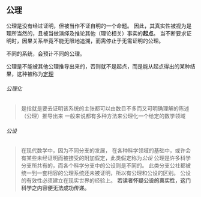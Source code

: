
## 公理

公理是没有经过证明，但被当作不证自明的一个命题。
因此，其真实性被视为是理所当然的，且被当做演绎及推论其他（理论相关）事实的**起点**。
当不断要求证明时，因果关系毕竟不能无限地追溯，而需停止于无需证明的公理。

不同的系统，会预计不同的公理。

公理是不能被其他公理推导出来的，否则就不是起点，而是能从起点得出的某种结果，这种被称为[定理][Theorem]

###### 公理化
> 是指就是要去证明该系统的主张都可以由数目不多而又可明确理解的陈述（公理）推导出来
> 一般来说都有多种方法来公理化一个给定的数学领域

###### 公设
> 在现代数学中，因为不同分支的发展，
> 在各种科学领域的基础中，或许会有某些未经证明而被接受的附加假定，此类假定称为*公设*
> 公理是许多科学分支所共有的，而各个科学分支中的公设则是不同的。
> 此类分支公社都被统一到一套相容的公理系统还未被证明，所以有公理和公设的区别。
> 公设的有效性必须建立在现实世界的经验上。
> **若读者怀疑公设的真实性，这门科学之内容便无法成功传递。**
>


<!-- end of file -->

[Theorem]: TODO
